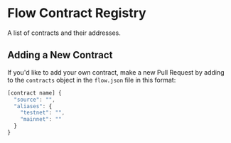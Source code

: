 # Flow Contract Registry

A list of contracts and their addresses. 

## Adding a New Contract
If you'd like to add your own contract, make a new Pull Request by adding to the `contracts` object in the `flow.json` file in this format:

```javascript
[contract name] {
  "source": "",
  "aliases": {
    "testnet": "",
    "mainnet": ""
  }
}
```
